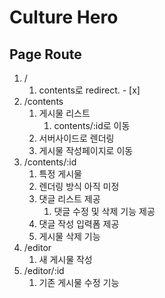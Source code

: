 # Culture Hero

## Page Route

1. /
   1. contents로 redirect. - [x]
2. /contents
   1. 게시물 리스트
      1. contents/:id로 이동
   2. 서버사이드로 렌더링
   3. 게시물 작성페이지로 이동
3. /contents/:id
   1. 특정 게시물
   2. 렌더링 방식 아직 미정
   3. 댓글 리스트 제공
      1. 댓글 수정 및 삭제 기능 제공
   4. 댓글 작성 입력폼 제공
   5. 게시물 삭제 기능
4. /editor
   1. 새 게시물 작성
5. /editor/:id
   1. 기존 게시물 수정 기능

